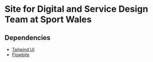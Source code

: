 # Site for Digital and Service Design Team at Sport Wales

## Dependencies
- [Tailwind UI](https://tailwindui.com/)
- [Flowbite](https://flowbite.com/)
